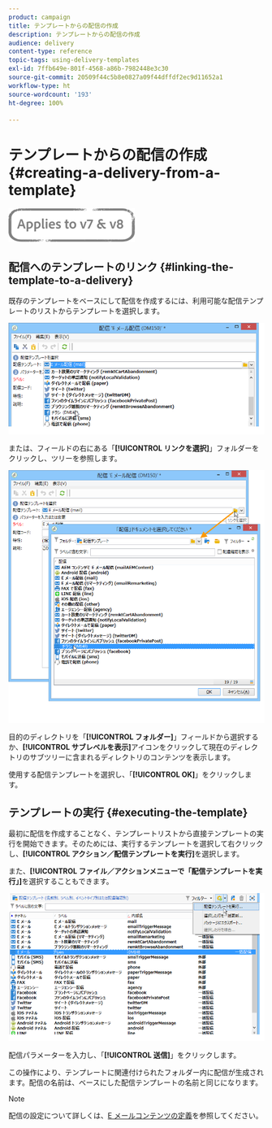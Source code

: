 ```yaml
---
product: campaign
title: テンプレートからの配信の作成
description: テンプレートからの配信の作成
audience: delivery
content-type: reference
topic-tags: using-delivery-templates
exl-id: 7ffb649e-801f-4568-a86b-7982448e3c30
source-git-commit: 20509f44c5b8e0827a09f44dffdf2ec9d11652a1
workflow-type: ht
source-wordcount: '193'
ht-degree: 100%

---
```


# テンプレートからの配信の作成{#creating-a-delivery-from-a-template}

![](../../assets/common.svg)

## 配信へのテンプレートのリンク {#linking-the-template-to-a-delivery}

既存のテンプレートをベースにして配信を作成するには、利用可能な配信テンプレートのリストからテンプレートを選択します。

![](assets/s_ncs_user_wizard_select_template.png)

または、フィールドの右にある「**[!UICONTROL リンクを選択]**」フォルダーをクリックし、ツリーを参照します。

![](assets/s_ncs_user_wizard_choose_link.png)

目的のディレクトリを「**[!UICONTROL フォルダー]**」フィールドから選択するか、**[!UICONTROL サブレベルを表示]**&#x200B;アイコンをクリックして現在のディレクトリのサブツリーに含まれるディレクトリのコンテンツを表示します。

使用する配信テンプレートを選択し、「**[!UICONTROL OK]**」をクリックします。

## テンプレートの実行 {#executing-the-template}

最初に配信を作成することなく、テンプレートリストから直接テンプレートの実行を開始できます。そのためには、実行するテンプレートを選択して右クリックし、**[!UICONTROL アクション／配信テンプレートを実行]**&#x200B;を選択します。

また、**[!UICONTROL ファイル／アクションメニューで「配信テンプレートを実行」]**&#x200B;を選択することもできます。

![](assets/s_ncs_user_template_execute_menu.png)

配信パラメーターを入力し、「**[!UICONTROL 送信]**」をクリックします。

この操作により、テンプレートに関連付けられたフォルダー内に配信が生成されます。配信の名前は、ベースにした配信テンプレートの名前と同じになります。

>[!NOTE]
>
>配信の設定について詳しくは、[E メールコンテンツの定義](defining-the-email-content.md)を参照してください。

